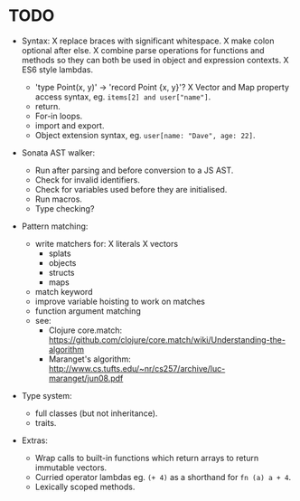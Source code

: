 TODO
====

 - Syntax:
	X replace braces with significant whitespace.
	X make colon optional after else.
	X combine parse operations for functions and methods so they can both be used 
	  in object and expression contexts.
	X ES6 style lambdas.
	- 'type Point(x, y)' -> 'record Point {x, y}'?
	X Vector and Map property access syntax, eg. `items[2] and user["name"]`.
	- return.
	- For-in loops.
	- import and export.
	- Object extension syntax, eg. `user[name: "Dave", age: 22]`.

 - Sonata AST walker:
 	- Run after parsing and before conversion to a JS AST.
 	- Check for invalid identifiers.
 	- Check for variables used before they are initialised.
 	- Run macros.
 	- Type checking?

 - Pattern matching:
 	- write matchers for:
 		X literals
 		X vectors
 		- splats
 		- objects
 		- structs
 		- maps
 	- match keyword
 	- improve variable hoisting to work on matches
 	- function argument matching
 	- see:
		- Clojure core.match: https://github.com/clojure/core.match/wiki/Understanding-the-algorithm
		- Maranget's algorithm: http://www.cs.tufts.edu/~nr/cs257/archive/luc-maranget/jun08.pdf

 - Type system:
 	- full classes (but not inheritance).
 	- traits.

 - Extras:
	- Wrap calls to built-in functions which return arrays to return immutable vectors.
	- Curried operator lambdas eg. `(+ 4)` as a shorthand for `fn (a) a + 4`.
	- Lexically scoped methods.